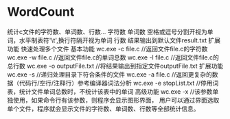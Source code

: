 # WordCount
统计c文件的字符数、单词数、行数...
字符数
单词数 空格或逗号分割开视为单词，水平制表符'\t',换行符隔开视为单词
行数
结果输出到默认文件result.txt
扩展功能
快速处理多个文件
基本功能
wc.exe -c file.c //返回文件file.c的字符数
wc.exe -w file.c //返回文件file.c的单词总数
wc.exe -l file.c //返回文件file.c的总行数
wc.exe -o outputFile.txt //将结果输出到指定文件outputFile.txt
扩展功能
wc.exe -s  //递归处理目录下符合条件的文件
wc.exe -a file.c //返回更复杂的数据（代码行/空行/注释行）参考编译器词法分析
wc.exe -e stopList.txt //停用词表，统计文件单词总数时，不统计该表中的单词
高级功能
wc.exe -x  //该参数单独使用，如果命令行有该参数，则程序会显示图形界面，
用户可以通过界面选取单个文件，程序就会显示文件的字符数、单词数、行数等全部统计信息。
